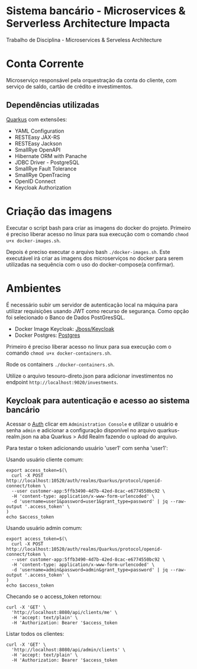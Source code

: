 # Sistema bancário - Microservices & Serverless Architecture Impacta
Trabalho de Disciplina - Microservices &amp; Serveless Architecture

# Conta Corrente

Microserviço responsável pela orquestração da conta do cliente, com serviço de saldo, cartão de crédito e investimentos.

## Dependências utilizadas
 [Quarkus](https://code.quarkus.io/) com extensões:
-    YAML Configuration
-    RESTEasy JAX-RS
-    RESTEasy Jackson
-   SmallRye OpenAPI
-    Hibernate ORM with Panache
-    JDBC Driver - PostgreSQL
-    SmallRye Fault Tolerance
-    SmallRye OpenTracing
-    OpenID Connect
-    Keycloak Authorization

# Criação das imagens 

Executar o script bash para criar as imagens do docker do projeto.
Primeiro é preciso liberar acesso no linux para sua execução com o comando `chmod u+x docker-images.sh`.

Depois é preciso executar o arquivo bash `./docker-images.sh`. Este executável irá criar as imagens dos microserviços no docker para serem utilizadas na sequência com o uso do docker-compose(a confirmar).

# Ambientes

É necessário subir um servidor de autenticação local na máquina para utilizar requisições usando JWT como recurso de segurança. Como opção foi selecionado o Banco de Dados PostGresSQL.

- Docker Image Keycloak: [Jboss/Keycloak](https://hub.docker.com/r/jboss/keycloak)
- Docker Postgres: [Postgres](https://hub.docker.com/_/postgres)

Primeiro é preciso liberar acesso no linux para sua execução com o comando `chmod u+x docker-containers.sh`.

Rode os containers `./docker-containers.sh`.

Utilize o arquivo tesouro-direto.json para adicionar investimentos no endpoint `http://localhost:9020/investments`.


## Keycloak para autenticação e acesso ao sistema bancário


Acessar o [Auth](http://localhost:10520/auth/) clicar em `Administration Console` e utilizar o usuário e senha `admin` e adicionar a configuração disponível no arquivo quarkus-realm.json na aba Quarkus > Add Realm fazendo o upload do arquivo.

Para testar o token adicionando usuário 'user1' com senha 'user1':

Usando usuário cliente comum:
```
export access_token=$(\
  curl -X POST http://localhost:10520/auth/realms/Quarkus/protocol/openid-connect/token \
  --user customer-app:5ffb3490-4d7b-42ed-8cac-e6774550bc92 \
  -H 'content-type: application/x-www-form-urlencoded' \
  -d 'username=user1&password=user1&grant_type=password' | jq --raw-output '.access_token' \
)
echo $access_token
```

Usando usuário admin comum:
```
export access_token=$(\
  curl -X POST http://localhost:10520/auth/realms/Quarkus/protocol/openid-connect/token \
  --user customer-app:5ffb3490-4d7b-42ed-8cac-e6774550bc92 \
  -H 'content-type: application/x-www-form-urlencoded' \
  -d 'username=admin&password=admin&grant_type=password' | jq --raw-output '.access_token' \
)
echo $access_token
```

Checando se o access_token retornou:

```
curl -X 'GET' \
  'http://localhost:8080/api/clients/me' \
  -H 'accept: text/plain' \
  -H 'Authorization: Bearer '$access_token
```

Listar todos os clientes:
```
curl -X 'GET' \
  'http://localhost:8080/api/admin/clients' \
  -H 'accept: text/plain' \
  -H 'Authorization: Bearer '$access_token
```
